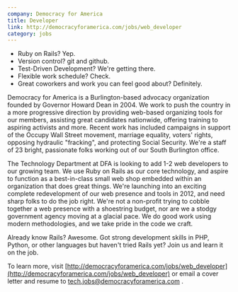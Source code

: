 ```yaml
---
company: Democracy for America
title: Developer
link: http://democracyforamerica.com/jobs/web_developer
category: jobs
---
```


- Ruby on Rails?  Yep.
- Version control?  git and github.
- Test-Driven Development?  We're getting there.
- Flexible work schedule?  Check.
- Great coworkers and work you can feel good about?  Definitely.

Democracy for America is a Burlington-based advocacy organization founded by Governor Howard Dean in 2004.  We work to push the country in a more progressive direction by providing web-based organizing tools for our members, assisting great candidates nationwide, offering training to aspiring activists and more.  Recent work has included campaigns in support of the Occupy Wall Street movement, marriage equality, voters' rights, opposing hydraulic "fracking", and protecting Social Security.  We're a staff of 23 bright, passionate folks working out of our South Burlington office.

The Technology Department at DFA is looking to add 1-2 web developers to our growing team.  We use Ruby on Rails as our core technology, and aspire to function as a best-in-class small web shop embedded within an organization that does great things.  We're launching into an exciting complete redevelopment of our web presence and tools in 2012, and need sharp folks to do the job right.  We're not a non-profit trying to cobble together a web presence with a shoestring budget, nor are we a stodgy government agency moving at a glacial pace.  We do good work using modern methodologies, and we take pride in the code we craft.

Already know Rails?  Awesome.  Got strong development skills in PHP, Python, or other languages but haven't tried Rails yet?  Join us and learn it on the job.

To learn more, visit [http://democracyforamerica.com/jobs/web_developer](http://democracyforamerica.com/jobs/web_developer) or email a cover letter and resume to tech.jobs@democracyforamerica.com .